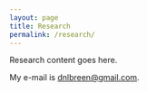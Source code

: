 ```yaml
---
layout: page
title: Research
permalink: /research/
---
```


Research content goes here.

My e-mail is [dnlbreen@gmail.com](mailto:dnlbreen@gmail.com).

